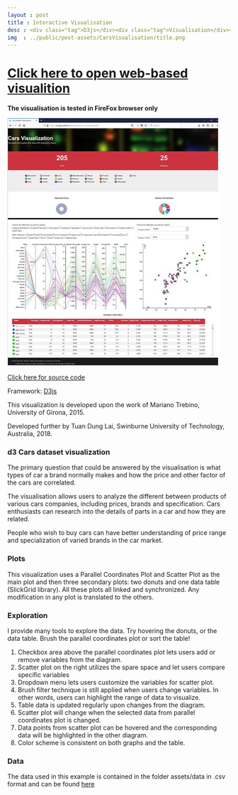 ```yaml
---
layout : post
title : Interactive Visualisation
desc : <div class="tag">D3js</div><div class="tag">Visualisation</div><br> Visualizing big dataset using D3js framework, users can interact with the visualisation to explore the data.
img  : ../public/post-assets/CarsVisualisation/title.png
---
```


# [Click here to open web-based visualition](https://dunglai.github.io/SwinWork/cars-visual/index.html)

**The visualisation is tested in FireFox browser only**

![Example of the visualization](https://github.com/DungLai/dunglai.github.io/blob/master/SwinWork/cars-visual/example_vis.png)

[Click here for source code](https://github.com/DungLai/dunglai.github.io/blob/master/SwinWork/cars-visual)

Framework: [D3js](https://d3js.org/)

This visualization is developed upon the work of Mariano Trebino, University of Girona, 2015.

Developed further by Tuan Dung Lai, Swinburne University of Technology, Australia, 2018.

### d3 Cars dataset visualization

The primary question that could be answered by the visualisation is what types of car a brand normally makes and how the price and other factor of the cars are correlated. 

The visualisation allows users to analyze the different between products of various cars companies, including prices, brands and specification. Cars enthusiasts can research into the details of parts in a car and how they are related.

People who wish to buy cars can have better understanding of price range and specialization of varied brands in the car market. 

### Plots

This visualization uses a Parallel Coordinates Plot and Scatter Plot as the main plot and then three secondary plots: two donuts and one data table (SlickGrid library). All these plots all linked and synchronized. Any modification in any plot is translated to the others.

### Exploration

I provide many tools to explore the data. Try hovering the donuts, or the data table. Brush the parallel coordinates plot or sort the table!

1.	Checkbox area above the parallel coordinates plot lets users add or remove variables from the diagram.
2.	Scatter plot on the right utilizes the spare space and let users compare specific variables
3.	Dropdown menu lets users customize the variables for scatter plot.
4.	Brush filter technique is still applied when users change variables. In other words, users can highlight the range of data to visualize.
5.	Table data is updated regularly upon changes from the diagram.
6.	Scatter plot will change when the selected data from parallel coordinates plot is changed.
7.	Data points from scatter plot can be hovered and the corresponding data will be highlighted in the other diagram.
8.	Color scheme is consistent on both graphs and the table.

### Data

The data used in this example is contained in the folder assets/data in .csv format and can be found [here](http://archive.ics.uci.edu/ml/datasets/Automobile) 